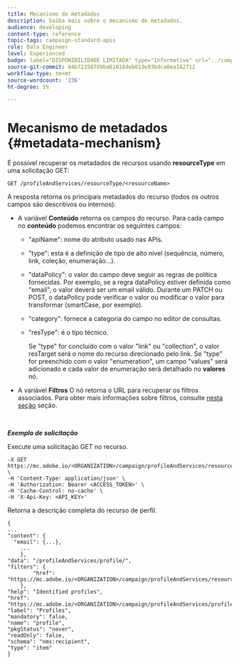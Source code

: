 ```yaml
---
title: Mecanismo de metadados
description: Saiba mais sobre o mecanismo de metadados.
audience: developing
content-type: reference
topic-tags: campaign-standard-apis
role: Data Engineer
level: Experienced
badge: label="DISPONIBILIDADE LIMITADA" type="Informative" url="../campaign-standard-migration-home.md" tooltip="Restrito a usuários migrados do Campaign Standard"
source-git-commit: 84b72258789ba61016deb813e93bdca0ea142712
workflow-type: tm+mt
source-wordcount: '236'
ht-degree: 1%

---
```


# Mecanismo de metadados {#metadata-mechanism}

É possível recuperar os metadados de recursos usando **resourceType** em uma solicitação GET:

`GET /profileAndServices/resourceType/<resourceName>`

A resposta retorna os principais metadados do recurso (todos os outros campos são descritivos ou internos):

* A variável **Conteúdo** retorna os campos do recurso. Para cada campo no **conteúdo** podemos encontrar os seguintes campos:

   * &quot;apiName&quot;: nome do atributo usado nas APIs.
   * &quot;type&quot;: esta é a definição de tipo de alto nível (sequência, número, link, coleção, enumeração...).
   * &quot;dataPolicy&quot;: o valor do campo deve seguir as regras de política fornecidas. Por exemplo, se a regra dataPolicy estiver definida como &quot;email&quot;, o valor deverá ser um email válido. Durante um PATCH ou POST, o dataPolicy pode verificar o valor ou modificar o valor para transformar (smartCase, por exemplo).
   * &quot;category&quot;: fornece a categoria do campo no editor de consultas.
   * &quot;resType&quot;: é o tipo técnico.

     Se &quot;type&quot; for concluído com o valor &quot;link&quot; ou &quot;collection&quot;, o valor resTarget será o nome do recurso direcionado pelo link.
Se &quot;type&quot; for preenchido com o valor &quot;enumeration&quot;, um campo &quot;values&quot; será adicionado e cada valor de enumeração será detalhado no **valores** nó.

* A variável **Filtros** O nó retorna o URL para recuperar os filtros associados. Para obter mais informações sobre filtros, consulte [nesta seção](filtering.md) seção.

<!-- créer une section au même niveau sur les liens -->
<!-- dans l'exemple: birthdate, email +  mettre 2 liens : un de type 1-1 , 1-N
si on prend l'exemple de l'org unit, on aura un bon exemple lien -->
<!-- plus reparler du node Data -->

<br/>

***Exemplo de solicitação***

Execute uma solicitação GET no recurso.

```
-X GET https://mc.adobe.io/<ORGANIZATION>/campaign/profileAndServices/resourceType/profile \
-H 'Content-Type: application/json' \
-H 'Authorization: Bearer <ACCESS_TOKEN>' \
-H 'Cache-Control: no-cache' \
-H 'X-Api-Key: <API_KEY>'
```

Retorna a descrição completa do recurso de perfil.

```
{
...
"content": {
  "email": {...},
    ...
    },
"data": "/profileAndServices/profile/",
"filters": {
        "href": "https://mc.adobe.io/<ORGANIZATION>/campaign/profileAndServices/resourceType/<PKEY>"
    },
"help": "Identified profiles",
"href": "https://mc.adobe.io/<ORGANIZATION>/campaign/profileAndServices/profile/metadata",
"label": "Profiles",
"mandatory": false,
"name": "profile",
"pkgStatus": "never",
"readOnly": false,
"schema": "nms:recipient",
"type": "item"
}
```
